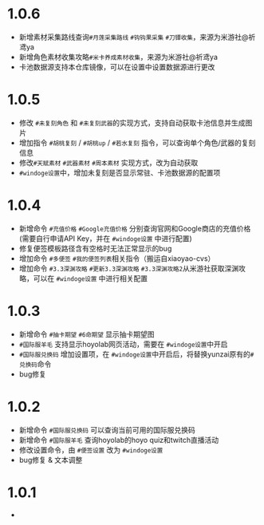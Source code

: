 # 1.0.6
* 新增素材采集路线查询`#月莲采集路线` `#钩钩果采集` `#刀镡收集`，来源为米游社@祈鸢ya
* 新增角色素材收集攻略`#米卡养成素材收集`，来源为米游社@祈鸢ya
* 卡池数据源支持本仓库镜像，可以在设置中设置数据源进行更改

# 1.0.5
* 修改 `#未复刻角色` 和 `#未复刻武器`的实现方式，支持自动获取卡池信息并生成图片
* 增加指令 `#胡桃复刻` / `#胡桃up` / `#若水复刻` 指令，可以查询单个角色/武器的复刻信息
* 修改`#天赋素材` `#武器素材` `#周本素材` 实现方式，改为自动获取
* `#windoge设置`中，增加未复刻是否显示常驻、卡池数据源的配置项

# 1.0.4
* 新增命令 `#充值价格` `#Google充值价格` 分别查询官网和Google商店的充值价格(需要自行申请API Key，并在 `#windoge设置` 中进行配置)
* 修复便签模板路径含有空格时无法正常显示的bug 
* 增加命令 `#多便签` `#我的便签列表`相关指令（搬运自xiaoyao-cvs）
* 增加命令 `#3.3深渊攻略` `#更新3.3深渊攻略` `#3.3深渊攻略2`从米游社获取深渊攻略，可以在 `#windoge设置` 中进行相关配置

# 1.0.3
* 新增命令 `#抽卡期望` `#6命期望` 显示抽卡期望图
* `#国际服羊毛` 支持显示hoyolab网页活动，需要在 `#windoge设置`中开启
* `#国际服兑换码` 增加设置项，在 `#windoge设置`中开启后，将替换yunzai原有的`#兑换码`命令
* bug修复

# 1.0.2
* 新增命令 `#国际服兑换码` 可以查询当前可用的国际服兑换码
* 新增命令 `#国际服羊毛` 查询hoyolab的hoyo quiz和twitch直播活动
* 修改设置命令，由 `#便签设置` 改为 `#windoge设置`
* bug修复 & 文本调整

# 1.0.1
* 